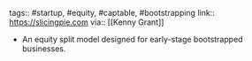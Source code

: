 tags:: #startup, #equity, #captable, #bootstrapping
link:: https://slicingpie.com
via:: [[Kenny Grant]]

- An equity split model designed for early-stage bootstrapped businesses.